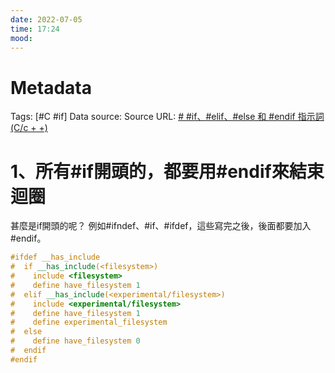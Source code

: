 ```yaml
---
date: 2022-07-05
time: 17:24
mood:
---
```

# Metadata
Tags: [#C #if]
Data source: 
Source URL: [# #if、#elif、#else 和 #endif 指示詞 (C/c + +)](https://docs.microsoft.com/zh-tw/cpp/preprocessor/hash-if-hash-elif-hash-else-and-hash-endif-directives-c-cpp?view=msvc-170)



# 1、所有#if開頭的，都要用#endif來結束迴圈
甚麼是if開頭的呢？
例如#ifndef、#if、#ifdef，這些寫完之後，後面都要加入#endif。
```C++
#ifdef __has_include
#  if __has_include(<filesystem>)
#    include <filesystem>
#    define have_filesystem 1
#  elif __has_include(<experimental/filesystem>)
#    include <experimental/filesystem>
#    define have_filesystem 1
#    define experimental_filesystem
#  else
#    define have_filesystem 0
#  endif
#endif
```
